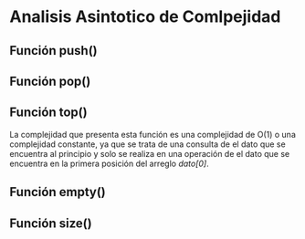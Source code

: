 # Analisis Asintotico de Comlpejidad
## Función push()

## Función pop()

## Función top()

La complejidad que presenta esta función es una complejidad de O(1) o una complejidad constante, ya que se trata de una consulta de el dato que se encuentra al principio y solo se realiza en una operación de el dato que se encuentra en la primera posición del arreglo *dato[0]*.

## Función empty()

## Función size()
